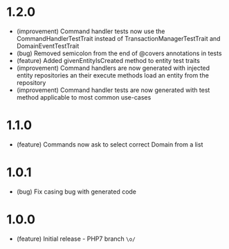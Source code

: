 1.2.0
=====
* (improvement) Command handler tests now use the CommandHandlerTestTrait instead of TransactionManagerTestTrait and DomainEventTestTrait
* (bug) Removed semicolon from the end of @covers annotations in tests
* (feature) Added givenEntityIsCreated method to entity test traits
* (improvement) Command handlers are now generated with injected entity repositories an their execute methods load an entity from the repository
* (improvement) Command handler tests are now generated with test method applicable to most common use-cases

1.1.0
=======

*   (feature) Commands now ask to select correct Domain from a list

1.0.1
========

*   (bug) Fix casing bug with generated code

1.0.0
=======

*   (feature) Initial release - PHP7 branch `\o/`
